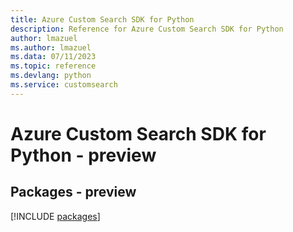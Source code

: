 ```yaml
---
title: Azure Custom Search SDK for Python
description: Reference for Azure Custom Search SDK for Python
author: lmazuel
ms.author: lmazuel
ms.data: 07/11/2023
ms.topic: reference
ms.devlang: python
ms.service: customsearch
---
```

# Azure Custom Search SDK for Python - preview
## Packages - preview
[!INCLUDE [packages](custom-search-index.md)]